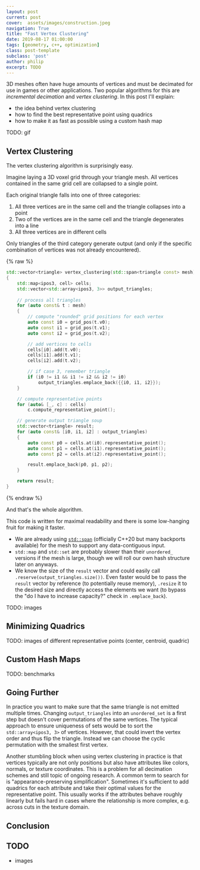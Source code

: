 ```yaml
---
layout: post
current: post
cover:  assets/images/construction.jpeg
navigation: True
title: "Fast Vertex Clustering"
date: 2019-08-17 01:00:00
tags: [geometry, c++, optimization]
class: post-template
subclass: 'post'
author: philip
excerpt: TODO
---
```


3D meshes often have huge amounts of vertices and must be decimated for use in games or other applications.
Two popular algorithms for this are _incremental decimation_ and _vertex clustering_.
In this post I'll explain:
* the idea behind vertex clustering
* how to find the best representative point using quadrics
* how to make it as fast as possible using a custom hash map

TODO: gif

## Vertex Clustering

The vertex clustering algorithm is surprisingly easy.

Imagine laying a 3D voxel grid through your triangle mesh.
All vertices contained in the same grid cell are collapsed to a single point.

Each original triangle falls into one of three categories:
1. All three vertices are in the same cell and the triangle collapses into a point
2. Two of the vertices are in the same cell and the triangle degenerates into a line
3. All three vertices are in different cells

Only triangles of the third category generate output (and only if the specific combination of vertices was not already encountered).

{% raw %}
```cpp
std::vector<triangle> vertex_clustering(std::span<triangle const> mesh)
{
    std::map<ipos3, cell> cells;
    std::vector<std::array<ipos3, 3>> output_triangles;
    
    // process all triangles
    for (auto const& t : mesh)
    {
        // compute "rounded" grid positions for each vertex
        auto const i0 = grid_pos(t.v0);
        auto const i1 = grid_pos(t.v1);
        auto const i2 = grid_pos(t.v2);

        // add vertices to cells
        cells[i0].add(t.v0);
        cells[i1].add(t.v1);
        cells[i2].add(t.v2);

        // if case 3, remember triangle
        if (i0 != i1 && i1 != i2 && i2 != i0)
            output_triangles.emplace_back({{i0, i1, i2}});
    }

    // compute representative points
    for (auto& [_, c] : cells)
        c.compute_representative_point();

    // generate output triangle soup
    std::vector<triangle> result;
    for (auto const& [i0, i1, i2] : output_triangles)
    {
        auto const p0 = cells.at(i0).representative_point();
        auto const p1 = cells.at(i1).representative_point();
        auto const p2 = cells.at(i2).representative_point();

        result.emplace_back(p0, p1, p2);
    }

    return result;
}
```
{% endraw %}

And that's the whole algorithm.

This code is written for maximal readability and there is some low-hanging fruit for making it faster.
* We are already using [`std::span`](https://en.cppreference.com/w/cpp/container/span) (officially C++20 but many backports available) for the mesh to support any data-contiguous input.
* `std::map` and `std::set` are probably slower than their `unordered_` versions if the mesh is large, though we will roll our own hash structure later on anyways.
* We know the size of the `result` vector and could easily call `.reserve(output_triangles.size())`. Even faster would be to pass the `result` vector by reference (to potentially reuse memory), `.resize` it to the desired size and directly access the elements we want (to bypass the "do I have to increase capacity?" check in `.emplace_back`).

TODO: images


## Minimizing Quadrics

TODO: images of different representative points (center, centroid, quadric)


## Custom Hash Maps

TODO: benchmarks


## Going Further

In practice you want to make sure that the same triangle is not emitted multiple times.
Changing `output_triangles` into an `unordered_set` is a first step but doesn't cover permutations of the same vertices.
The typical approach to ensure uniqueness of sets would be to sort the `std::array<ipos3, 3>` of vertices.
However, that could invert the vertex order and thus flip the triangle.
Instead we can choose the cyclic permutation with the smallest first vertex.

Another stumbling block when using vertex clustering in practice is that vertices typically are not only positions but also have attributes like colors, normals, or texture coordinates.
This is a problem for all decimation schemes and still topic of ongoing research.
A common term to search for is "appearance-preserving simplification".
Sometimes it's sufficient to add quadrics for each attribute and take their optimal values for the representative point.
This usually works if the attributes behave roughly linearly but fails hard in cases where the relationship is more complex, e.g. across cuts in the texture domain.


## Conclusion


## TODO

* images
